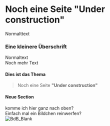 # Noch eine Seite **"Under construction"**
Normalttext
### Eine kleinere Überschrift
Normaltext <br>
Noch mehr Text
#### Dies ist das Thema
> Noch eine Seite **"Under construction"**
#### Neue Section
komme ich hier ganz nach oben?  <BR>
Einfach mal ein Bildchen reinwerfen? <br>
![BdB_Blank](https://user-images.githubusercontent.com/66519699/143286113-c2811648-96df-4738-98d3-101f0582c42c.jpg)
